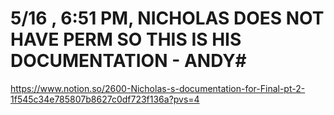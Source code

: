 # 5/16 , 6:51 PM, NICHOLAS DOES NOT HAVE PERM SO THIS IS HIS DOCUMENTATION - ANDY#
https://www.notion.so/2600-Nicholas-s-documentation-for-Final-pt-2-1f545c34e785807b8627c0df723f136a?pvs=4
